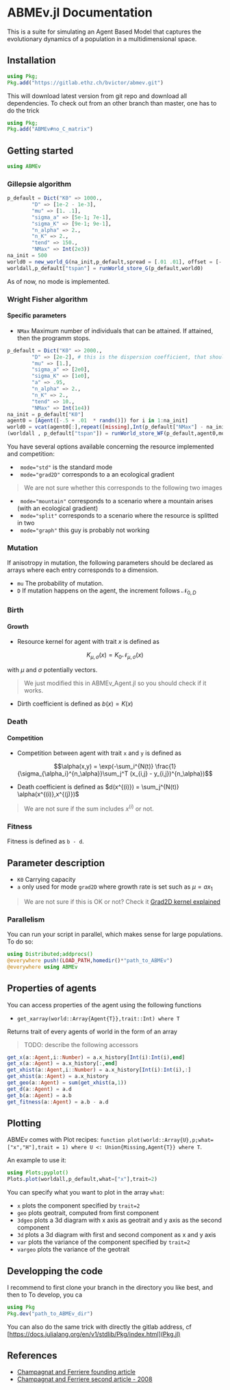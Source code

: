 # ABMEv.jl Documentation
This is a suite for simulating an Agent Based Model that captures the evolutionary dynamics of a population in a multidimensional space.

## Installation
```julia
using Pkg;
Pkg.add("https://gitlab.ethz.ch/bvictor/abmev.git")
```
This will download latest version from git repo and download all dependencies.
To check out from an other branch than master, one has to do the trick
```julia
using Pkg;
Pkg.add("ABMEv#no_C_matrix")
```
## Getting started
```julia
using ABMEv
```

### Gillepsie algorithm

```julia
p_default = Dict("K0" => 1000.,
        "D" => [1e-2 - 1e-3],
        "mu" => [1. .1],
        "sigma_a" => [5e-1; 7e-1],
        "sigma_K" => [9e-1; 9e-1],
        "n_alpha" => 2.,
        "n_K" => 2.,
        "tend" => 150.,
        "NMax" => Int(2e3))
na_init = 500
world0 = new_world_G(na_init,p_default,spread = [.01 .01], offset = [-.5 -.5])
worldall,p_default["tspan"] = runWorld_store_G(p_default,world0)
```
As of now, no mode is implemented.

### Wright Fisher algorithm
#### Specific parameters
- ```NMax``` Maximum number of individuals that can be attained. If attained, then the programm stops.
```julia
p_default = Dict("K0" => 2000.,
        "D" => [2e-2], # this is the dispersion coefficient, that should be taken as constant
        "mu" => [1.],
        "sigma_a" => [2e0],
        "sigma_K" => [1e0],
        "a" => .95,
        "n_alpha" => 2.,
        "n_K" => 2.,
        "tend" => 10.,
        "NMax" => Int(1e4))
na_init = p_default["K0"]
agent0 = [Agent([-.5 + .01  * randn()]) for i in 1:na_init]
world0 = vcat(agent0[:],repeat([missing],Int(p_default["NMax"] - na_init)))
(worldall , p_default["tspan"]) = runWorld_store_WF(p_default,agent0,mode="std")
```
You have several options available concerning the resource implemented and competition:
- ``` mode="std"``` is the standard mode
- ``` mode="grad2D"``` corresponds to a an ecological gradient
>We are not sure whether this corresponds to the following two images
- ``` mode="mountain"``` corresponds to a scenario where a mountain arises (with an ecological gradient)
- ``` mode="split"``` corresponds to a scenario where the resource is splitted in two
- ``` mode="graph"``` this guy is probably not working

### Mutation
If anisotropy in mutation, the following parameters should be declared as arrays where each entry corresponds to a dimension.
- ```mu``` The probability of mutation.
- ```D``` If mutation happens on the agent, the increment follows $\mathcal{N}_{ 0, D}$
### Birth
#### Growth
- Resource kernel for agent with trait $x$ is defined as 
```math
K_{\mu,\sigma}(x) = K_0 \mathcal{N}_{\mu,\sigma}(x)
```
with $\mu$ and $\sigma$ potentially vectors.
> We just modified this in ABMEv_Agent.jl so you should check if it works.
- Dirth coefficient is defined as $`b(x) = K(x)`$
### Death
#### Competition
- Competition between agent with trait ```x``` and ```y``` is defined as
```math 
\alpha(x,y) = \exp(-\sum_i^{N(t)} \frac{1}{\sigma_{\alpha_i}^{n_\alpha}}\sum_j^T (x_{i,j} - y_{i,j})^{n_\alpha})
```
- Death coefficient is defined as $`d(x^{(i)}) = \sum_j^{N(t)} \alpha(x^{(i)},x^{(j)})`$
> We are not sure if the sum includes $`x^{(i)}`$ or not.
### Fitness
Fitness is defined as ```b - d```.

## Parameter description
- ```K0``` Carrying capacity
- ```a``` only used for mode ```grad2D``` where growth rate is set such as $`\mu = a x_1`$
> We are not sure if this is OK or not? Check it 
[Grad2D kernel explained](https://gitlab.ethz.ch/bvictor/abmev/-/wikis/Grad2D)

### Parallelism
You can run your script in parallel, which makes sense for large populations. To do so:
```julia
using Distributed;addprocs()
@everywhere push!(LOAD_PATH,homedir()*"path_to_ABMEv")
@everywhere using ABMEv
```

## Properties of agents
You can access properties of the agent using the following functions
- `get_xarray(world::Array{Agent{T}},trait::Int) where T`

Returns trait of every agents of world in the form of an array

> TODO: describe the following accessors
```julia
get_x(a::Agent,i::Number) = a.x_history[Int(i):Int(i),end]
get_x(a::Agent) = a.x_history[:,end]
get_xhist(a::Agent,i::Number) = a.x_history[Int(i):Int(i),:]
get_xhist(a::Agent) = a.x_history
get_geo(a::Agent) = sum(get_xhist(a,1))
get_d(a::Agent) = a.d
get_b(a::Agent) = a.b
get_fitness(a::Agent) = a.b - a.d
```

## Plotting
ABMEv comes with Plot recipes:
`function plot(world::Array{U},p;what=["x","H"],trait = 1) where U <: Union{Missing,Agent{T}} where T`.

An example to use it: 
```julia
using Plots;pyplot()
Plots.plot(worldall,p_default,what=["x"],trait=2)
```
You can specify what you want to plot in the array ```what```:
- ```x``` plots the component specified by ```trait=2```
- ```geo``` plots geotrait, computed from first component
- ```3dgeo``` plots a 3d diagram with x axis as geotrait and y axis as the second component
- ```3d``` plots a 3d diagram with first and second component as x and y axis
- ```var``` plots the variance of the  component specified by ```trait=2```
- ```vargeo``` plots the variance of the geotrait

## Developping the code
I recommend to first clone your branch in the directory you like best, and then to 
To develop, you ca
```julia
using Pkg
Pkg.dev("path_to_ABMEv_dir")
```
You can also do the same trick with directly the gitlab address, cf [https://docs.julialang.org/en/v1/stdlib/Pkg/index.html](Pkg.jl)

## References
- [Champagnat and Ferriere founding article](https://linkinghub.elsevier.com/retrieve/pii/S0040580905001632)
- [Champagnat and Ferriere second article - 2008](https://www.tandfonline.com/doi/full/10.1080/15326340802437710)
